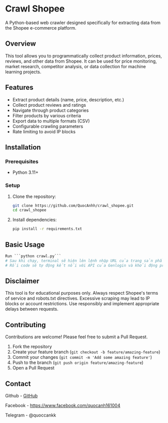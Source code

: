 # Crawl Shopee

A Python-based web crawler designed specifically for extracting data from the Shopee e-commerce platform.

## Overview

This tool allows you to programmatically collect product information, prices, reviews, and other data from Shopee. It can be used for price monitoring, market research, competitor analysis, or data collection for machine learning projects.

## Features

- Extract product details (name, price, description, etc.)
- Collect product reviews and ratings
- Navigate through product categories
- Filter products by various criteria
- Export data to multiple formats (CSV)
- Configurable crawling parameters
- Rate limiting to avoid IP blocks

## Installation

### Prerequisites

- Python 3.11+

### Setup

1. Clone the repository:
   ```bash
   git clone https://github.com/QuocAnhh/crawl_shopee.git
   cd crawl_shopee
   ```

2. Install dependencies:
   ```bash
   pip install -r requirements.txt
   ```

## Basic Usage

```python
Run ```python crawl.py```
# Sau khi chạy, terminal sẽ hiện lên lệnh nhập URL của trang sản phẩm shopee cần crawl data
# Rồi code sẽ tự động kết nối với API của Genlogin và khởi động profile (phải tạo sẵn profile)
```
## Disclaimer

This tool is for educational purposes only. Always respect Shopee's terms of service and robots.txt directives. Excessive scraping may lead to IP blocks or account restrictions. Use responsibly and implement appropriate delays between requests.


## Contributing

Contributions are welcome! Please feel free to submit a Pull Request.

1. Fork the repository
2. Create your feature branch (`git checkout -b feature/amazing-feature`)
3. Commit your changes (`git commit -m 'Add some amazing feature'`)
4. Push to the branch (`git push origin feature/amazing-feature`)
5. Open a Pull Request

## Contact

Github - [GitHub](https://github.com/QuocAnhh)

Facebook - https://www.facebook.com/quocanh161004

Telegram - @quoccankk
